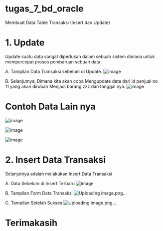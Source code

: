# tugas_7_bd_oracle
Membuat Data Table Transaksi (Insert dan Update)
# 1. Update
Update suatu data sangat diperlukan dalam sebuah sistem dimana untuk mempercepat proses pembaruan sebuah data.

A. Tampilan Data Transaksi sebelum di Update.
![image](https://user-images.githubusercontent.com/46914608/148629507-dab4abff-dfad-4ce5-b9bb-ede5a9cfb39f.png)

B. Selanjutnya, Dimana kita akan coba Mengupdate data dari id penjual no 11 yang akan dirubah Menjadi barang.zzz dan tanggal nya.
![image](https://user-images.githubusercontent.com/46914608/148629591-89476ab0-c74a-4861-b17f-6ffd2aa80c06.png)

# Contoh Data Lain nya
![image](https://user-images.githubusercontent.com/46914608/148629645-4fc19723-347d-432a-8189-261198e0f8c1.png)

![image](https://user-images.githubusercontent.com/46914608/148629692-e8ea76df-42e9-4f15-b04c-3be601b776ce.png)

![image](https://user-images.githubusercontent.com/46914608/148629717-2da933e8-6937-4947-aaad-399e8ffd32da.png)

# 2. Insert Data Transaksi

Selanjutnya adalah melakukan Insert Data Transaksi

A. Data Sebelum di Insert Terbaru
![image](https://user-images.githubusercontent.com/46914608/148629733-10a2150e-5c89-481f-889c-c76ee1001661.png)

B. Tampilan Form Data Transaksi
![Uploading image.png…]()

C. Tampilan Setelah Sukses
![Uploading image.png…]()

# Terimakasih

